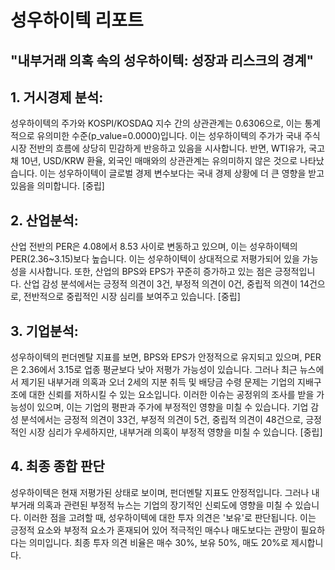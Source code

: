 # 성우하이텍 리포트
## "내부거래 의혹 속의 성우하이텍: 성장과 리스크의 경계"

## 1. 거시경제 분석:
성우하이텍의 주가와 KOSPI/KOSDAQ 지수 간의 상관관계는 0.6306으로, 이는 통계적으로 유의미한 수준(p_value=0.0000)입니다. 이는 성우하이텍의 주가가 국내 주식시장 전반의 흐름에 상당히 민감하게 반응하고 있음을 시사합니다. 반면, WTI유가, 국고채 10년, USD/KRW 환율, 외국인 매매와의 상관관계는 유의미하지 않은 것으로 나타났습니다. 이는 성우하이텍이 글로벌 경제 변수보다는 국내 경제 상황에 더 큰 영향을 받고 있음을 의미합니다. [중립]

## 2. 산업분석:
산업 전반의 PER은 4.08에서 8.53 사이로 변동하고 있으며, 이는 성우하이텍의 PER(2.36~3.15)보다 높습니다. 이는 성우하이텍이 상대적으로 저평가되어 있을 가능성을 시사합니다. 또한, 산업의 BPS와 EPS가 꾸준히 증가하고 있는 점은 긍정적입니다. 산업 감성 분석에서는 긍정적 의견이 3건, 부정적 의견이 0건, 중립적 의견이 14건으로, 전반적으로 중립적인 시장 심리를 보여주고 있습니다. [중립]

## 3. 기업분석:
성우하이텍의 펀더멘탈 지표를 보면, BPS와 EPS가 안정적으로 유지되고 있으며, PER은 2.36에서 3.15로 업종 평균보다 낮아 저평가 가능성이 있습니다. 그러나 최근 뉴스에서 제기된 내부거래 의혹과 오너 2세의 지분 취득 및 배당금 수령 문제는 기업의 지배구조에 대한 신뢰를 저하시킬 수 있는 요소입니다. 이러한 이슈는 공정위의 조사를 받을 가능성이 있으며, 이는 기업의 평판과 주가에 부정적인 영향을 미칠 수 있습니다. 기업 감성 분석에서는 긍정적 의견이 33건, 부정적 의견이 5건, 중립적 의견이 48건으로, 긍정적인 시장 심리가 우세하지만, 내부거래 의혹이 부정적 영향을 미칠 수 있습니다. [중립]

## 4. 최종 종합 판단
성우하이텍은 현재 저평가된 상태로 보이며, 펀더멘탈 지표도 안정적입니다. 그러나 내부거래 의혹과 관련된 부정적 뉴스는 기업의 장기적인 신뢰도에 영향을 미칠 수 있습니다. 이러한 점을 고려할 때, 성우하이텍에 대한 투자 의견은 '보유'로 판단됩니다. 이는 긍정적 요소와 부정적 요소가 혼재되어 있어 적극적인 매수나 매도보다는 관망이 필요하다는 의미입니다. 최종 투자 의견 비율은 매수 30%, 보유 50%, 매도 20%로 제시합니다.